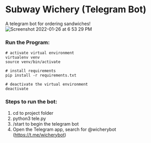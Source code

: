 

# Subway Wichery (Telegram Bot)
A telegram bot for ordering sandwiches! </br>
![Screenshot 2022-01-26 at 6 53 29 PM](https://user-images.githubusercontent.com/69747121/151150666-bb192be2-9f7f-47d2-9c55-272fe4252861.png)

### Run the Program:
```
# activate virtual environment
virtualenv venv
source venv/bin/activate

# install requirements
pip install -r requirements.txt

# deactivate the virtual environment
deactivate 
```

### Steps to run the bot:
1. cd to project folder
2. python3 tele.py
3. /start to begin the telegram bot
4. Open the Telegram app, search for @wicherybot (https://t.me/wicherybot)
